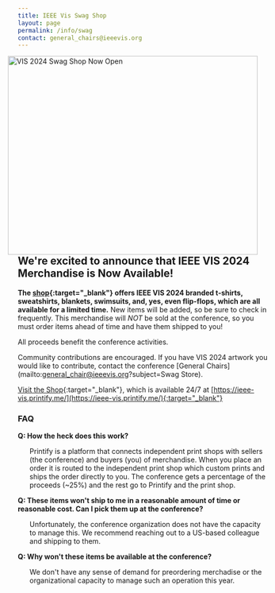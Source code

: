 ```yaml
---
title: IEEE Vis Swag Shop
layout: page
permalink: /info/swag
contact: general_chairs@ieeevis.org
---
```



<a href="https://ieee-vis.printify.me/"><img src="/year/2024/assets/vis2024_swag_shop.jpg"
	alt="VIS 2024 Swag Shop Now Open" 
	style="height:100%; width:auto; max-height:400px; padding-right: 20px; float: right"
	/></a>


## We're excited to announce that IEEE VIS 2024 Merchandise is Now Available!

<b>The [shop](https://ieee-vis.printify.me/){:target="_blank"} offers IEEE VIS 2024 branded t-shirts, sweatshirts, blankets, swimsuits, and, yes, even flip-flops, which are all available for a limited time.</b> New items will be added, so be sure to check in frequently. This merchandise will <i>NOT</i> be sold at the conference, so you must order items ahead of time and have them shipped to you!

All proceeds benefit the conference activities. 

Community contributions are encouraged. If you have VIS 2024 artwork you would like to contribute, contact the conference [General Chairs](mailto:general_chair@ieeevis.org?subject=Swag Store).

[Visit the Shop](https://ieee-vis.printify.me/){:target="_blank"}, which is available 24/7 at [https://ieee-vis.printify.me/](https://ieee-vis.printify.me/){:target="_blank"} 

### FAQ

**Q: How the heck does this work?**

<ul>Printify is a platform that connects independent print shops with sellers (the conference) and buyers (you) of merchandise. When you place an order it is routed to the independent print shop which custom prints and ships the order directly to you. The conference gets a percentage of the proceeds (~25%) and the rest go to Printify and the print shop.</ul>

**Q: These items won't ship to me in a reasonable amount of time or reasonable cost. Can I pick them up at the conference?**

<ul>Unfortunately, the conference organization does not have the capacity to manage this. We recommend reaching out to a US-based colleague and shipping to them.</ul>

**Q: Why won't these items be available at the conference?**

<ul>We don't have any sense of demand for preordering merchadise or the organizational capacity to manage such an operation this year.</ul>

